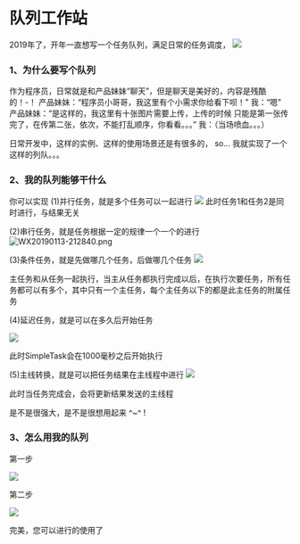 
# 队列工作站

2019年了，开年一直想写一个任务队列，满足日常的任务调度，
![](https://upload-images.jianshu.io/upload_images/4717230-bb7fa3d8c701ef5e.jpg?imageMogr2/auto-orient/strip%7CimageView2/2/w/1240)

### 1、为什么要写个队列
作为程序员，日常就是和产品妹妹“聊天”，但是聊天是美好的，内容是残酷的！-！
产品妹妹：“程序员小哥哥，我这里有个小需求你给看下呗！”
我：“嗯”
产品妹妹：“是这样的，我这里有十张图片需要上传，上传的时候 只能是第一张传完了，在传第二张，依次，不能打乱顺序，你看看。。。”
我：（当场喷血。。。）

日常开发中，这样的实例、这样的使用场景还是有很多的，
so...
我就实现了一个这样的列队。。。

### 2、我的队列能够干什么
你可以实现
(1)并行任务，就是多个任务可以一起进行
![](https://upload-images.jianshu.io/upload_images/4717230-6a0bb4a9e7e339ca.png?imageMogr2/auto-orient/strip%7CimageView2/2/w/1240)
此时任务1和任务2是同时进行，与结果无关

(2)串行任务，就是任务根据一定的规律一个一个的进行
![WX20190113-212840.png](https://upload-images.jianshu.io/upload_images/4717230-b2c9de0adad55b47.png?imageMogr2/auto-orient/strip%7CimageView2/2/w/1240)

(3)条件任务，就是先做哪几个任务，后做哪几个任务
![](https://upload-images.jianshu.io/upload_images/4717230-bdc87401e8d0a6b9.png?imageMogr2/auto-orient/strip%7CimageView2/2/w/1240)

主任务和从任务一起执行，当主从任务都执行完成以后，在执行次要任务，所有任务都可以有多个，其中只有一个主任务，每个主任务以下的都是此主任务的附属任务

(4)延迟任务，就是可以在多久后开始任务

![](https://upload-images.jianshu.io/upload_images/4717230-763b34ecba071cbf.png?imageMogr2/auto-orient/strip%7CimageView2/2/w/1240)

此时SimpleTask会在1000毫秒之后开始执行

(5)主线转换，就是可以把任务结果在主线程中进行
![](https://upload-images.jianshu.io/upload_images/4717230-6b0e9cb41c5b5a91.png?imageMogr2/auto-orient/strip%7CimageView2/2/w/1240)

此时当任务完成会，会将更新结果发送的主线程

是不是很强大，是不是很想用起来 ^~^ !

### 3、怎么用我的队列
第一步

![](https://upload-images.jianshu.io/upload_images/4717230-b80fefe30e490621.png?imageMogr2/auto-orient/strip%7CimageView2/2/w/1240)

第二步

![](https://upload-images.jianshu.io/upload_images/4717230-a2fb89e1266468d1.png?imageMogr2/auto-orient/strip%7CimageView2/2/w/1240)

完美，您可以进行的使用了
